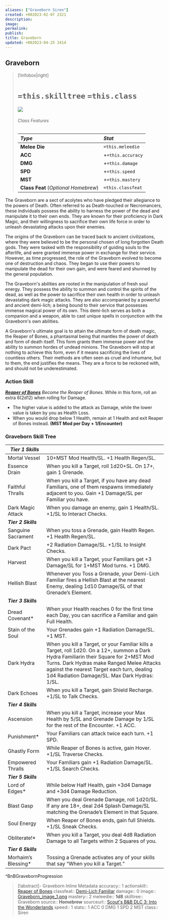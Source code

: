 ```yaml
---
aliases: ["Graveborn Siren"]
created: +002023-02-07 2321
description: 
image: 
permalink: 
publish: 
title: Graveborn
updated: +002023-04-25 2414
---
```


## Graveborn

>[!infobox|right]
># `=this.skilltree` `=this.class`
>![](Graveborn_image_1.png)
> ###### Class Features
>
> | ***Type*** | ***Stat*** |
> |:---|:---|
> | **Melee Die** | `=this.meleedie` |
> | **ACC** | +`=this.accuracy`|
> | **DMG** | +`=this.damage` |
> | **SPD** | +`=this.speed` |
> | **MST** | +`=this.mastery` |
> | **Class Feat** (*Optional Homebrew*) | `=this.classfeat` |
>

The Graveborn are a sect of acolytes who have pledged their allegiance to the powers of Death. Often referred to as Death-touched or Necromancers, these individuals possess the ability to harness the power of the dead and manipulate it to their own ends. They are known for their proficiency in Dark Magic, and their willingness to sacrifice their own life force in order to unleash devastating attacks upon their enemies.

The origins of the Graveborn can be traced back to ancient civilizations, where they were believed to be the personal chosen of long forgotten Death gods. They were tasked with the responsibility of guiding souls to the afterlife, and were granted immense power in exchange for their service. However, as time progressed, the role of the Graveborn evolved to become one of destruction and chaos. They began to use their powers to manipulate the dead for their own gain, and were feared and shunned by the general population.

The Graveborn's abilities are rooted in the manipulation of fresh soul energy. They possess the ability to summon and control the spirits of the dead, as well as the power to sacrifice their own health in order to unleash devastating dark magic attacks. They are also accompanied by a powerful and ancient demi-lich; a being bound to their service that possesses immense magical power of its own. This demi-lich serves as both a companion and a weapon, able to cast unique spells in conjunction with the Graveborn's own abilities.

A Graveborn's ultimate goal is to attain the ultimate form of death magic, the Reaper of Bones, a phantasmal being that mantles the power of death and form of death itself. This form grants them immense power and the ability to summon hordes of undead minions. The Graveborn will stop at nothing to achieve this form, even if it means sacrificing the lives of countless others. Their methods are often seen as cruel and inhumane, but to them, the end justifies the means. They are a force to be reckoned with, and should not be underestimated.

### Action Skill

***[Reaper of Bones](Reaper-Of-Bones.md)***
*Become the Reaper of Bones.*
While in this form, roll an extra 6(2d12) when rolling for Damage.
- The higher value is added to the attack as Damage, while the lower value is taken by you as Health Loss.
- When you would drop below 1 Health, remain at 1 Health and exit Reaper of Bones instead.
**(MST Mod per Day + 1/Encounter)**

### Graveborn Skill Tree

| ***Tier 1 Skills***       	|                                                                                                                                                                                                                                                                                    	|
|---------------------	|------------------------------------------------------------------------------------------------------------------------------------------------------------------------------------------------------------------------------------------------------------------------------------	|
| Mortal Vessel       	| 10+MST Mod Health/SL. +1 Health Regen/SL.                                                                                                                                                                                                                                          	|
| Essence Drain       	| When you kill a Target, roll 1d20+SL. On 17+, gain 1 Grenade.                                                                                                                                                                                                                      	|
| Faithful Thralls    	| When you kill a Target, if you have any dead Familiars, one of them respawns immediately adjacent to you. Gain +1 Damage/SL per Familiar you have.                                                                                                                                 	|
| Dark Magic Attack   	| When you damage an enemy, gain 1 Health/SL. +1/SL to Interact Checks.                                                                                                                                                                                                              	|
| ***Tier 2 Skills***       	|                                                                                                                                                                                                                                                                                    	|
| Sanguine Sacrament  	| When you toss a Grenade, gain Health Regen. +1 Health Regen/SL.                                                                                                                                                                                                                    	|
| Dark Pact           	| +2 Radiation Damage/SL. +1/SL to Insight Checks.                                                                                                                                                                                                                                   	|
| Harvest             	| When you kill a Target, your Familiars get +3 Damage/SL for 1+MST Mod turns. +1 DMG.                                                                                                                                                                                               	|
| Hellish Blast       	| Whenever you Toss a Grenade, your Demi-Lich Familiar fires a Hellish Blast at the nearest Enemy, dealing 1d10 Damage/SL of that Grenade’s Element.                                                                                                                                 	|
| ***Tier 3 Skills***       	|                                                                                                                                                                                                                                                                                    	|
| Dread Covenant\*     	| When your Health reaches 0 for the first time each Day, you can sacrifice a Familiar and gain Full Health.                                                                                                                                                                         	|
| Stain of the Soul   	| Your Grenades gain +1 Radiation Damage/SL. +1 MST.                                                                                                                                                                                                                                 	|
| Dark Hydra          	| When you kill a Target, or your Familiar kills a Target, roll 1d20. On a 12+, summon a Dark Hydra Familiarin their Square for 2+MST Mod Turns. Dark Hydras make Ranged Melee Attacks against the nearest Target each turn, dealing 1d4 Radiation Damage/SL. Max Dark Hydras: 1/SL. 	|
| Dark Echoes         	| When you kill a Target, gain Shield Recharge. +1/SL to Talk Checks.                                                                                                                                                                                                                	|
| ***Tier 4 Skills***       	|                                                                                                                                                                                                                                                                                    	|
| Ascension           	| When you kill a Target, increase your Max Health by 5/SL and Grenade Damage by 1/SL for the rest of the Encounter. +1 ACC.                                                                                                                                                         	|
| Punishment\*         	| Your Familiars can attack twice each turn. +1 SPD.                                                                                                                                                                                                                                 	|
| Ghastly Form        	| While Reaper of Bones is active, gain Hover. +1/SL Traverse Checks.                                                                                                                                                                                                                	|
| Empowered Thralls   	| Your Familiars gain +1 Radiation Damage/SL. +1/SL Search Checks.                                                                                                                                                                                                                   	|
| ***Tier 5 Skills***       	|                                                                                                                                                                                                                                                                                    	|
| Lord of Edges*      	| While below Half Health, gain +3d4 Damage and +3d4 Damage Reduction.                                                                                                                                                                                                               	|
| Blast Gasp          	| When you deal Grenade Damage, roll 1d20/SL. If any are 18+, deal 2d4 Splash Damage/SL matching the Grenade’s Element in that Square.                                                                                                                                               	|
| Soul Energy         	| When Reaper of Bones ends, gain full Shields. +1/SL Sneak Checks.                                                                                                                                                                                                                  	|
| Obliterate!\*        	| When you kill a Target, you deal 4d8 Radiation Damage to all Targets within 2 Squares of you.                                                                                                                                                                                      	|
| ***Tier 6 Skills***       	|                                                                                                                                                                                                                                                                                    	|
| Morhaim’s Blessing\* 	| Tossing a Grenade activates any of your skills that say “When you kill a Target.”                                                                                                                                                                                                  	|
^BnBGravebornProgression

>[!abstract]- Graveborn Inline Metadata
> accuracy:: 1
> actionskill:: [Reaper of Bones](Reaper-Of-Bones.md)
> classfeat:: [Demi-Lich Familiar](Demi-Lich-Familiar.md)
> damage:: 0
> image:: [Graveborn_image_1.png](Graveborn_image_1.png)
> mastery:: 2
> meleedie:: **1d8**
> skilltree:: Graveborn
> source:: **Homebrew**
> sourceurl:: [Scout's B&B DLC 3: Into the Wonderlands](https://docs.google.com/document/d/1MLOgrWwcLNTnP9PuXrKiLImy7SUh4hXO8arVUAlmdp0/edit)
> speed:: 1
> stats:: 1 ACC 0 DMG 1 SPD 2 MST
> class:: Siren
